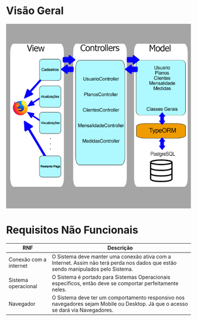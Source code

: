 # Visão Geral

![Diagrama MVC](https://github.com/evertonfrnds/quarendemia-back-end/blob/master/docs/diagramasIMGS/diagramaMVC.jpg?raw=true)


# Requisitos Não Funcionais

| RNF | Descrição |
| -- | ----------- |
| Conexão com a internet | O Sistema deve manter uma conexão ativa com a Internet. Assim não terá perda nos dados que estão sendo manipulados pelo Sistema. |
| Sistema operacional | O Sistema é portado para Sistemas Operacionais especificos, então deve se comportar perfeitamente neles. |
| Navegador | O Sistema deve ter um comportamento responsivo nos navegadores sejam Mobile ou Desktop. Já que o acesso se dará via Navegadores. |